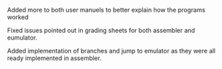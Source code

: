 Added more to both user manuels to better explain how the programs worked

Fixed issues pointed out in grading sheets for both assembler and eumulator.

Added implementation of branches and jump to emulator as they were all ready 
implemented in assembler. 